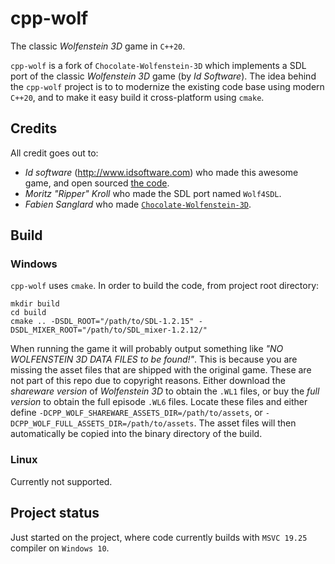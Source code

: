 # cpp-wolf
The classic _Wolfenstein 3D_ game in `C++20`.

`cpp-wolf` is a fork of `Chocolate-Wolfenstein-3D` which implements
a SDL port of the classic _Wolfenstein 3D_ game (by _Id Software_).
The idea behind the `cpp-wolf` project is to to modernize the existing
code base using modern `C++20`, and to make it easy build it cross-platform
using `cmake`.

## Credits
All credit goes out to:

- _Id software_ (http://www.idsoftware.com) who made this awesome game,
  and open sourced [the code](https://github.com/id-Software/wolf3d).
- _Moritz "Ripper" Kroll_ who made the SDL port named `Wolf4SDL`.
- _Fabien Sanglard_ who made
  [`Chocolate-Wolfenstein-3D`](https://github.com/fabiensanglard/Chocolate-Wolfenstein-3D).

## Build

### Windows
`cpp-wolf` uses `cmake`. In order to build the code, from project root directory:

```
mkdir build
cd build
cmake .. -DSDL_ROOT="/path/to/SDL-1.2.15" -DSDL_MIXER_ROOT="/path/to/SDL_mixer-1.2.12/"
```

When running the game it will probably output something like _"NO WOLFENSTEIN 3D
DATA FILES to be found!"_. This is because you are missing the asset files that
are shipped with the original game. These are not part of this repo due to copyright
reasons. Either download the _shareware version_ of _Wolfenstein 3D_ to obtain the
`.WL1` files, or buy the _full version_ to obtain the full episode `.WL6` files.
Locate these files and either define `-DCPP_WOLF_SHAREWARE_ASSETS_DIR=/path/to/assets`,
or `-DCPP_WOLF_FULL_ASSETS_DIR=/path/to/assets`. The asset files will then
automatically be copied into the binary directory of the build.

### Linux
Currently not supported.

## Project status
Just started on the project, where code currently builds with `MSVC 19.25`
compiler on `Windows 10`.
